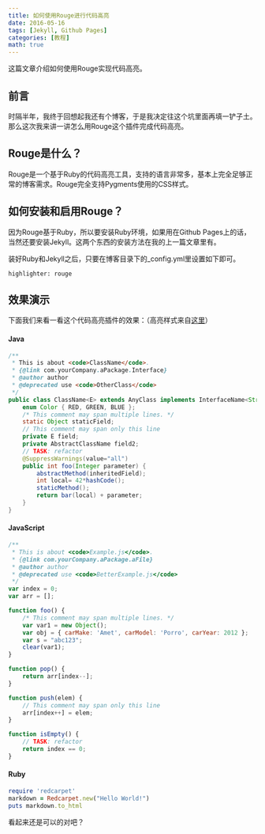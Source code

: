 ```yaml
---
title: 如何使用Rouge进行代码高亮
date: 2016-05-16
tags: [Jekyll, Github Pages]
categories: [教程]
math: true
---
```


这篇文章介绍如何使用Rouge实现代码高亮。

## 前言

时隔半年，我终于回想起我还有个博客，于是我决定往这个坑里面再填一铲子土。那么这次我来讲一讲怎么用Rouge这个插件完成代码高亮。

## Rouge是什么？

Rouge是一个基于Ruby的代码高亮工具，支持的语言非常多，基本上完全足够正常的博客需求。Rouge完全支持Pygments使用的CSS样式。

## 如何安装和启用Rouge？

因为Rouge基于Ruby，所以要安装Ruby环境，如果用在Github Pages上的话，当然还要安装Jekyll。这两个东西的安装方法在我的上一篇文章里有。

装好Ruby和Jekyll之后，只要在博客目录下的_config.yml里设置如下即可。

```
highlighter: rouge
```

## 效果演示

下面我们来看一看这个代码高亮插件的效果：（高亮样式来自<a href="https://github.com/richleland/pygments-css">这里</a>）

#### Java
```java
/**
 * This is about <code>ClassName</code>.
 * {@link com.yourCompany.aPackage.Interface}
 * @author author
 * @deprecated use <code>OtherClass</code>
 */
public class ClassName<E> extends AnyClass implements InterfaceName<String> {
    enum Color { RED, GREEN, BLUE };
    /* This comment may span multiple lines. */
    static Object staticField;
    // This comment may span only this line
    private E field;
    private AbstractClassName field2;
    // TASK: refactor
    @SuppressWarnings(value="all")
    public int foo(Integer parameter) {
        abstractMethod(inheritedField);
        int local= 42*hashCode();
        staticMethod();
        return bar(local) + parameter;
    }
}
```

#### JavaScript
```javascript
/**
 * This is about <code>Example.js</code>.
 * {@link com.yourCompany.aPackage.aFile}
 * @author author
 * @deprecated use <code>BetterExample.js</code>
 */
var index = 0;
var arr = [];

function foo() {
    /* This comment may span multiple lines. */
    var var1 = new Object();
    var obj = { carMake: 'Amet', carModel: 'Porro', carYear: 2012 };
    var s = "abc123";
    clear(var1);
}

function pop() {
    return arr[index--];
}

function push(elem) {
    // This comment may span only this line
    arr[index++] = elem;
}

function isEmpty() {
    // TASK: refactor
    return index == 0;
}
```

#### Ruby
```ruby
require 'redcarpet'
markdown = Redcarpet.new("Hello World!")
puts markdown.to_html
```

看起来还是可以的对吧？